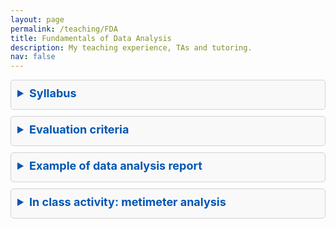 ```yaml
---
layout: page
permalink: /teaching/FDA
title: Fundamentals of Data Analysis
description: My teaching experience, TAs and tutoring.
nav: false
---
```


<details style="background-color: #f9f9f9; border: 1px solid #d3d3d3; border-radius: 5px; margin: 10px 0; padding: 10px;">
  <summary style="font-weight: bold; margin-bottom: 5px; font-size: 18px; color: #0056b3; cursor: pointer;">Syllabus</summary>
  <p style="font-size: 16px; padding: 5px; margin: 0; color: #0056b3;">Here you can find the syllabus of the course, click below for the download.</p>
  <a href="/assets/pdf/week1_syllabus.pdf" style="text-decoration: none; color: #0056b3; font-size: 16px;">Downloa Syllabus</a>
</details>

<details style="background-color: #f9f9f9; border: 1px solid #d3d3d3; border-radius: 5px; margin: 10px 0; padding: 10px;">
  <summary style="font-weight: bold; margin-bottom: 5px; font-size: 18px; color: #0056b3; cursor: pointer;">Evaluation criteria</summary>
  <p style="font-size: 16px; padding: 5px; margin: 0; color: #0056b3;">Here you find the tables with the evaluation criteria for the oral presentation, the notebook and the report.</p>
  <a href="/assets/pdf/week2_materials.pdf" style="text-decoration: none; color: #0056b3; font-size: 16px;">Download evaluation tables</a>
</details>

<details style="background-color: #f9f9f9; border: 1px solid #d3d3d3; border-radius: 5px; margin: 10px 0; padding: 10px;">
  <summary style="font-weight: bold; margin-bottom: 5px; font-size: 18px; color: #0056b3; cursor: pointer;">Example of data analysis report</summary>
  <p style="font-size: 16px; padding: 5px; margin: 0; color: #0056b3;">Here you find a mock data analysis report that students can follow as a guideline for their assessment.</p>
  <a href="/assets/pdf/week3_guide.pdf" style="text-decoration: none; color: #0056b3; font-size: 16px;">Download report</a>
</details>

<details style="background-color: #f9f9f9; border: 1px solid #d3d3d3; border-radius: 5px; margin: 10px 0; padding: 10px;">
  <summary style="font-weight: bold; margin-bottom: 5px; font-size: 18px; color: #0056b3; cursor: pointer;">In class activity: metimeter analysis</summary>
  <p style="font-size: 16px; padding: 5px; margin: 0; color: #0056b3;">Did you enjoy the in-class activity with mentimeter? here you find the results of our survey!</p>
</details>


